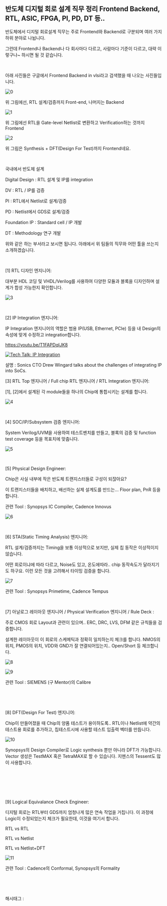 ## 반도체 디지털 회로 설계 직무 정리 Frontend Backend, RTL, ASIC, FPGA, PI, PD, DT 등..

반도체에서 디지털 회로설계 직무는 주로 Frontend와 Backend로 구분되며 여러 가지 하위 분야로 나뉩니다.

그런데 Frontend나 Backend나 다 회사마다 다르고, 사람마다 기준이 다르고, 대략 이렇구나~ 하시면 될 것 같습니다.

​

아래 사진들은 구글에서 Frontend Backend in vlsi라고 검색했을 때 나오는 사진들입니다.

![0](/asset/img/223185625872/0.png)

위 그림에선, RTL 설계/검증까지 Front-end, 나머지는 Backend

![1](/asset/img/223185625872/1.png)

위 그림에선 RTL을 Gate-level Netlist로 변환하고 Verification하는 것까지 Frontend

![2](/asset/img/223185625872/2.png)

위 그림은 Synthesis + DFT(Design For Test)까지 Frontend네요.

​

국내에서 반도체 설계

Digital Design : RTL 설계 및 IP를 integration

DV : RTL / IP를 검증

PI : RTL에서 Netlist로 설계/검증

PD : Netlist에서 GDS로 설계/검증

Foundation IP : Standard cell / IP 개발

DT : Methodology 연구 개발

위와 같은 하는 부서라고 보시면 됩니다. 아래에서 위 팀들의 직무와 어떤 툴을 쓰는지 소개하겠습니다.

​

[1] RTL 디자인 엔지니어:

대부분 HDL 코딩 및 VHDL/Verilog를 사용하여 다양한 모듈과 블록을 디자인하며 설계가 합성 가능한지 확인합니다.

![3](/asset/img/223185625872/3.png)

​

[2] IP Integration 엔지니어:

IP Integration 엔지니어의 역할은 범용 IP(USB, Ethernet, PCIe) 등을 내 Design의 속성에 맞게 수정하고 integration합니다.

https://youtu.be/T1FAPDqIJK8

[![Tech Talk: IP Integration](https://i.ytimg.com/vi/T1FAPDqIJK8/hqdefault.jpg)](https://youtu.be/T1FAPDqIJK8)

설명 : Sonics CTO Drew Wingard talks about the challenges of integrating IP into SoCs.

[3] RTL Top 엔지니어 / Full chip RTL 엔지니어 / RTL Integration 엔지니어:

[1], [2]에서 설계된 각 module들을 하나의 Chip에 통합시키는 설계를 합니다.

![4](/asset/img/223185625872/4.png)

​

[4] SOC/IP/Subsystem 검증 엔지니어:

System Verilog/UVM을 사용하여 테스트벤치를 만들고, 블록의 검증 및 function test coverage 등을 목표치에 맞춥니다.

![5](/asset/img/223185625872/5.png)

​

[5] Physical Design Engineer:

Chip은 사실 내부에 작은 반도체 트랜지스터들로 구성이 되잖아요?

이 트랜지스터들을 배치하고, 배선하는 실제 설계도를 만드는... Floor plan, PnR 등을 합니다.

관련 Tool : Synopsys IC Compiler, Cadence Innovus

![6](/asset/img/223185625872/6.png)

​

[6] STA(Static Timing Analysis) 엔지니어:

RTL 설계/검증까지는 Timing을 보통 이상적으로 보지만, 실제 칩 동작은 이상적이지 않습니다.

어떤 회로이냐에 따라 다르고, Noise도 있고, 온도에따라.. chip 동작속도가 달라지기도 하구요. 이런 모든 것을 고려해서 타이밍 검증을 합니다.

![7](/asset/img/223185625872/7.png)

관련 Tool : Synopsys Primetime, Cadence Tempus

​

[7] 아날로그 레이아웃 엔지니어 / Physical Verification 엔지니어 / Rule Deck :

주로 CMOS 회로 Layout과 관련이 있으며.. ERC, DRC, LVS, DFM 같은 규칙들을 검증합니다.

설계한 레이아웃이 이 회로의 스케메틱과 정확히 일치하는지 체크를 합니다. NMOS의 위치, PMOS의 위치, VDD와 GND가 잘 연결되어있는지.. Open/Short 등 체크합니다.

![8](/asset/img/223185625872/8.png)

![9](/asset/img/223185625872/9.png)

관련 Tool : SIEMENS (구 Mentor)의 Calibre

​

​

[8] DFT(Design For Test) 엔지니어:

Chip이 만들어졌을 때 Chip의 양품 테스트가 용이하도록.. RTL이나 Netlist에 약간의 테스트용 회로를 추가하고, 칩테스트시에 사용할 테스트 입출력 벡터를 만듭니다.

![10](/asset/img/223185625872/10.png)

Synopsys의 Design Compiler로 Logic synthesis 뿐만 아니라 DFT가 가능합니다. Vector 생성은 TestMAX 혹은 TetraMAX로 할 수 있습니다. 지멘스의 Tessent도 많이 사용합니다.

​

​

​

[9] Logical Equivalance Check Engineer:

디지털 회로는 RTL부터 GDS까지 엄청나게 많은 연속 작업을 거칩니다. 이 과정에 Logic이 수정되었는지 체크가 필요한데, 이것을 여기서 합니다.

RTL vs RTL

RTL vs Netlist

RTL vs Netlist+DFT

![11](/asset/img/223185625872/11.png)

관련 Tool : Cadence의 Conformal, Synopsys의 Formality

​

​

 해시태그 : 